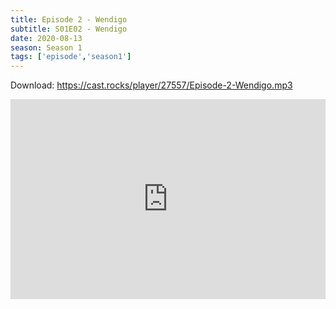 ```yaml
---
title: Episode 2 - Wendigo
subtitle: S01E02 - Wendigo
date: 2020-08-13
season: Season 1
tags: ['episode','season1']
---
```


Download: <a href="https://cast.rocks/player/27557/Episode-2-Wendigo.mp3" Alt="Episode 2 - Wendigo">https://cast.rocks/player/27557/Episode-2-Wendigo.mp3</a>

<iframe src="https://cast.rocks/player/27557/Episode-2-Wendigo.mp3?episodeTitle=Episode%202%20-%20Windego&podcastTitle=Couple%20of%20Idjits&episodeDate=August%2013th%2C%202020&imageURL=https%3A%2F%2Fcast.rocks%2Fhosting%2F27557%2Ffeeds%2FCAURZ.jpg" style="border: none; min-height: 265px; max-height: 320px; max-width: 558px; min-width: 270px; width: 100%; height: 100%;" scrollbars="no"></iframe>
